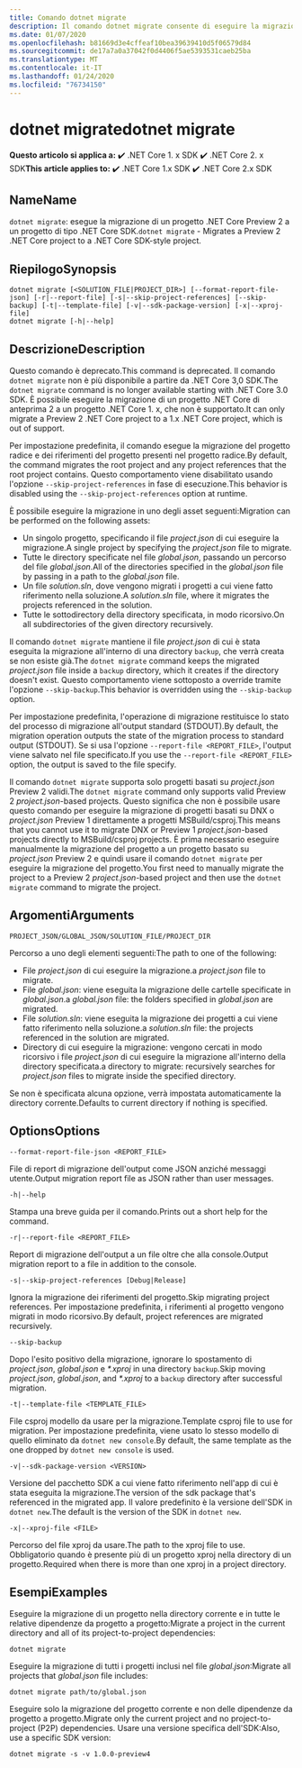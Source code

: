 ```yaml
---
title: Comando dotnet migrate
description: Il comando dotnet migrate consente di eseguire la migrazione di un progetto e di tutte le relative dipendenze.
ms.date: 01/07/2020
ms.openlocfilehash: b81669d3e4cffeaf10bea39639410d5f06579d84
ms.sourcegitcommit: de17a7a0a37042f0d4406f5ae5393531caeb25ba
ms.translationtype: MT
ms.contentlocale: it-IT
ms.lasthandoff: 01/24/2020
ms.locfileid: "76734150"
---
```

# <a name="dotnet-migrate"></a><span data-ttu-id="2882e-103">dotnet migrate</span><span class="sxs-lookup"><span data-stu-id="2882e-103">dotnet migrate</span></span>

<span data-ttu-id="2882e-104">**Questo articolo si applica a:** ✔️ .NET Core 1. x SDK ✔️ .NET Core 2. x SDK</span><span class="sxs-lookup"><span data-stu-id="2882e-104">**This article applies to:** ✔️ .NET Core 1.x SDK ✔️ .NET Core 2.x SDK</span></span>

## <a name="name"></a><span data-ttu-id="2882e-105">Name</span><span class="sxs-lookup"><span data-stu-id="2882e-105">Name</span></span>

<span data-ttu-id="2882e-106">`dotnet migrate`: esegue la migrazione di un progetto .NET Core Preview 2 a un progetto di tipo .NET Core SDK.</span><span class="sxs-lookup"><span data-stu-id="2882e-106">`dotnet migrate` - Migrates a Preview 2 .NET Core project to a .NET Core SDK-style project.</span></span>

## <a name="synopsis"></a><span data-ttu-id="2882e-107">Riepilogo</span><span class="sxs-lookup"><span data-stu-id="2882e-107">Synopsis</span></span>

```dotnetcli
dotnet migrate [<SOLUTION_FILE|PROJECT_DIR>] [--format-report-file-json] [-r|--report-file] [-s|--skip-project-references] [--skip-backup] [-t|--template-file] [-v|--sdk-package-version] [-x|--xproj-file]
dotnet migrate [-h|--help]
```

## <a name="description"></a><span data-ttu-id="2882e-108">Descrizione</span><span class="sxs-lookup"><span data-stu-id="2882e-108">Description</span></span>

<span data-ttu-id="2882e-109">Questo comando è deprecato.</span><span class="sxs-lookup"><span data-stu-id="2882e-109">This command is deprecated.</span></span> <span data-ttu-id="2882e-110">Il comando `dotnet migrate` non è più disponibile a partire da .NET Core 3,0 SDK.</span><span class="sxs-lookup"><span data-stu-id="2882e-110">The `dotnet migrate` command is no longer available starting with .NET Core 3.0 SDK.</span></span> <span data-ttu-id="2882e-111">È possibile eseguire la migrazione di un progetto .NET Core di anteprima 2 a un progetto .NET Core 1. x, che non è supportato.</span><span class="sxs-lookup"><span data-stu-id="2882e-111">It can only migrate a Preview 2 .NET Core project to a 1.x .NET Core project, which is out of support.</span></span>

<span data-ttu-id="2882e-112">Per impostazione predefinita, il comando esegue la migrazione del progetto radice e dei riferimenti del progetto presenti nel progetto radice.</span><span class="sxs-lookup"><span data-stu-id="2882e-112">By default, the command migrates the root project and any project references that the root project contains.</span></span> <span data-ttu-id="2882e-113">Questo comportamento viene disabilitato usando l'opzione `--skip-project-references` in fase di esecuzione.</span><span class="sxs-lookup"><span data-stu-id="2882e-113">This behavior is disabled using the `--skip-project-references` option at runtime.</span></span>

<span data-ttu-id="2882e-114">È possibile eseguire la migrazione in uno degli asset seguenti:</span><span class="sxs-lookup"><span data-stu-id="2882e-114">Migration can be performed on the following assets:</span></span>

* <span data-ttu-id="2882e-115">Un singolo progetto, specificando il file *project.json* di cui eseguire la migrazione.</span><span class="sxs-lookup"><span data-stu-id="2882e-115">A single project by specifying the *project.json* file to migrate.</span></span>
* <span data-ttu-id="2882e-116">Tutte le directory specificate nel file *global.json*, passando un percorso del file *global.json*.</span><span class="sxs-lookup"><span data-stu-id="2882e-116">All of the directories specified in the *global.json* file by passing in a path to the *global.json* file.</span></span>
* <span data-ttu-id="2882e-117">Un file *solution.sln*, dove vengono migrati i progetti a cui viene fatto riferimento nella soluzione.</span><span class="sxs-lookup"><span data-stu-id="2882e-117">A *solution.sln* file, where it migrates the projects referenced in the solution.</span></span>
* <span data-ttu-id="2882e-118">Tutte le sottodirectory della directory specificata, in modo ricorsivo.</span><span class="sxs-lookup"><span data-stu-id="2882e-118">On all subdirectories of the given directory recursively.</span></span>

<span data-ttu-id="2882e-119">Il comando `dotnet migrate` mantiene il file *project.json* di cui è stata eseguita la migrazione all'interno di una directory `backup`, che verrà creata se non esiste già.</span><span class="sxs-lookup"><span data-stu-id="2882e-119">The `dotnet migrate` command keeps the migrated *project.json* file inside a `backup` directory, which it creates if the directory doesn't exist.</span></span> <span data-ttu-id="2882e-120">Questo comportamento viene sottoposto a override tramite l'opzione `--skip-backup`.</span><span class="sxs-lookup"><span data-stu-id="2882e-120">This behavior is overridden using the `--skip-backup` option.</span></span>

<span data-ttu-id="2882e-121">Per impostazione predefinita, l'operazione di migrazione restituisce lo stato del processo di migrazione all'output standard (STDOUT).</span><span class="sxs-lookup"><span data-stu-id="2882e-121">By default, the migration operation outputs the state of the migration process to standard output (STDOUT).</span></span> <span data-ttu-id="2882e-122">Se si usa l'opzione `--report-file <REPORT_FILE>`, l'output viene salvato nel file specificato.</span><span class="sxs-lookup"><span data-stu-id="2882e-122">If you use the `--report-file <REPORT_FILE>` option, the output is saved to the file specify.</span></span>

<span data-ttu-id="2882e-123">Il comando `dotnet migrate` supporta solo progetti basati su *project.json* Preview 2 validi.</span><span class="sxs-lookup"><span data-stu-id="2882e-123">The `dotnet migrate` command only supports valid Preview 2 *project.json*-based projects.</span></span> <span data-ttu-id="2882e-124">Questo significa che non è possibile usare questo comando per eseguire la migrazione di progetti basati su DNX o *project.json* Preview 1 direttamente a progetti MSBuild/csproj.</span><span class="sxs-lookup"><span data-stu-id="2882e-124">This means that you cannot use it to migrate DNX or Preview 1 *project.json*-based projects directly to MSBuild/csproj projects.</span></span> <span data-ttu-id="2882e-125">È prima necessario eseguire manualmente la migrazione del progetto a un progetto basato su *project.json* Preview 2 e quindi usare il comando `dotnet migrate` per eseguire la migrazione del progetto.</span><span class="sxs-lookup"><span data-stu-id="2882e-125">You first need to manually migrate the project to a Preview 2 *project.json*-based project and then use the `dotnet migrate` command to migrate the project.</span></span>

## <a name="arguments"></a><span data-ttu-id="2882e-126">Argomenti</span><span class="sxs-lookup"><span data-stu-id="2882e-126">Arguments</span></span>

`PROJECT_JSON/GLOBAL_JSON/SOLUTION_FILE/PROJECT_DIR`

<span data-ttu-id="2882e-127">Percorso a uno degli elementi seguenti:</span><span class="sxs-lookup"><span data-stu-id="2882e-127">The path to one of the following:</span></span>

* <span data-ttu-id="2882e-128">File *project.json* di cui eseguire la migrazione.</span><span class="sxs-lookup"><span data-stu-id="2882e-128">a *project.json* file to migrate.</span></span>
* <span data-ttu-id="2882e-129">File *global.json*: viene eseguita la migrazione delle cartelle specificate in *global.json*.</span><span class="sxs-lookup"><span data-stu-id="2882e-129">a *global.json* file: the folders specified in *global.json* are migrated.</span></span>
* <span data-ttu-id="2882e-130">File *solution.sln*: viene eseguita la migrazione dei progetti a cui viene fatto riferimento nella soluzione.</span><span class="sxs-lookup"><span data-stu-id="2882e-130">a *solution.sln* file: the projects referenced in the solution are migrated.</span></span>
* <span data-ttu-id="2882e-131">Directory di cui eseguire la migrazione: vengono cercati in modo ricorsivo i file *project.json* di cui eseguire la migrazione all'interno della directory specificata.</span><span class="sxs-lookup"><span data-stu-id="2882e-131">a directory to migrate: recursively searches for *project.json* files to migrate inside the specified directory.</span></span>

<span data-ttu-id="2882e-132">Se non è specificata alcuna opzione, verrà impostata automaticamente la directory corrente.</span><span class="sxs-lookup"><span data-stu-id="2882e-132">Defaults to current directory if nothing is specified.</span></span>

## <a name="options"></a><span data-ttu-id="2882e-133">Options</span><span class="sxs-lookup"><span data-stu-id="2882e-133">Options</span></span>

`--format-report-file-json <REPORT_FILE>`

<span data-ttu-id="2882e-134">File di report di migrazione dell'output come JSON anziché messaggi utente.</span><span class="sxs-lookup"><span data-stu-id="2882e-134">Output migration report file as JSON rather than user messages.</span></span>

`-h|--help`

<span data-ttu-id="2882e-135">Stampa una breve guida per il comando.</span><span class="sxs-lookup"><span data-stu-id="2882e-135">Prints out a short help for the command.</span></span>

`-r|--report-file <REPORT_FILE>`

<span data-ttu-id="2882e-136">Report di migrazione dell'output a un file oltre che alla console.</span><span class="sxs-lookup"><span data-stu-id="2882e-136">Output migration report to a file in addition to the console.</span></span>

`-s|--skip-project-references [Debug|Release]`

<span data-ttu-id="2882e-137">Ignora la migrazione dei riferimenti del progetto.</span><span class="sxs-lookup"><span data-stu-id="2882e-137">Skip migrating project references.</span></span> <span data-ttu-id="2882e-138">Per impostazione predefinita, i riferimenti al progetto vengono migrati in modo ricorsivo.</span><span class="sxs-lookup"><span data-stu-id="2882e-138">By default, project references are migrated recursively.</span></span>

`--skip-backup`

<span data-ttu-id="2882e-139">Dopo l'esito positivo della migrazione, ignorare lo spostamento di *project.json*, *global.json* e *\*.xproj* in una directory `backup`.</span><span class="sxs-lookup"><span data-stu-id="2882e-139">Skip moving *project.json*, *global.json*, and *\*.xproj* to a `backup` directory after successful migration.</span></span>

`-t|--template-file <TEMPLATE_FILE>`

<span data-ttu-id="2882e-140">File csproj modello da usare per la migrazione.</span><span class="sxs-lookup"><span data-stu-id="2882e-140">Template csproj file to use for migration.</span></span> <span data-ttu-id="2882e-141">Per impostazione predefinita, viene usato lo stesso modello di quello eliminato da `dotnet new console`.</span><span class="sxs-lookup"><span data-stu-id="2882e-141">By default, the same template as the one dropped by `dotnet new console` is used.</span></span>

`-v|--sdk-package-version <VERSION>`

<span data-ttu-id="2882e-142">Versione del pacchetto SDK a cui viene fatto riferimento nell'app di cui è stata eseguita la migrazione.</span><span class="sxs-lookup"><span data-stu-id="2882e-142">The version of the sdk package that's referenced in the migrated app.</span></span> <span data-ttu-id="2882e-143">Il valore predefinito è la versione dell'SDK in `dotnet new`.</span><span class="sxs-lookup"><span data-stu-id="2882e-143">The default is the version of the SDK in `dotnet new`.</span></span>

`-x|--xproj-file <FILE>`

<span data-ttu-id="2882e-144">Percorso del file xproj da usare.</span><span class="sxs-lookup"><span data-stu-id="2882e-144">The path to the xproj file to use.</span></span> <span data-ttu-id="2882e-145">Obbligatorio quando è presente più di un progetto xproj nella directory di un progetto.</span><span class="sxs-lookup"><span data-stu-id="2882e-145">Required when there is more than one xproj in a project directory.</span></span>

## <a name="examples"></a><span data-ttu-id="2882e-146">Esempi</span><span class="sxs-lookup"><span data-stu-id="2882e-146">Examples</span></span>

<span data-ttu-id="2882e-147">Eseguire la migrazione di un progetto nella directory corrente e in tutte le relative dipendenze da progetto a progetto:</span><span class="sxs-lookup"><span data-stu-id="2882e-147">Migrate a project in the current directory and all of its project-to-project dependencies:</span></span>

`dotnet migrate`

<span data-ttu-id="2882e-148">Eseguire la migrazione di tutti i progetti inclusi nel file *global.json*:</span><span class="sxs-lookup"><span data-stu-id="2882e-148">Migrate all projects that *global.json* file includes:</span></span>

`dotnet migrate path/to/global.json`

<span data-ttu-id="2882e-149">Eseguire solo la migrazione del progetto corrente e non delle dipendenze da progetto a progetto.</span><span class="sxs-lookup"><span data-stu-id="2882e-149">Migrate only the current project and no project-to-project (P2P) dependencies.</span></span> <span data-ttu-id="2882e-150">Usare una versione specifica dell'SDK:</span><span class="sxs-lookup"><span data-stu-id="2882e-150">Also, use a specific SDK version:</span></span>

`dotnet migrate -s -v 1.0.0-preview4`
